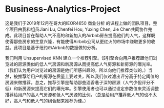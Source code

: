 # Business-Analytics-Project
这是我们于2019年12月在哥大的IEOR4650 商业分析 的课程上做的团队项目，整个项目由我和组员Jiani Lu, Chenfei Hou, Yuxing Chen, Jie Chen共同协作完成。此项目旨在帮助人气不高的和新加入的Airbnb房东提高他们的人气，这样既使得那些房东的生意兴隆，有能使得Airbnb公司从更红火的市场中赚取更多的收益。此项目是基于纽约市Airbnb的数据做的分析。

我们利用 Unsupervised KNN 建立一个推荐引擎。该引擎会向用户推荐跟他们浏览过的房源类似的低人气房源和新房源从而提高低人气房源和新房源的曝光率。（我们认为用户浏览过的房源是他们所感兴趣的，所以向他们推荐类似的。）当然，被推荐给用户的房源在质量上要过关，所以我们仅过滤出评分高于特定阈值的房源来做推荐。总之，推荐引擎是帮助那些酒香巷子深的房源（人气少但评分不低）和新房源来提高它们的曝光率。引擎使用者也可以通过设定参数值来灵活调整推荐给用户的高人气房源和低人气房源的比例。（总是给用户推荐低人气的也不太好，高人气和低人气的组合起来推荐为佳。）
